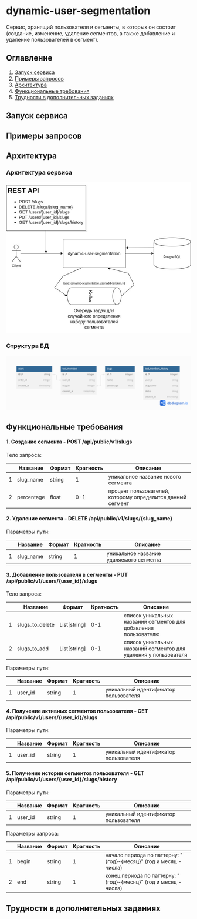 # dynamic-user-segmentation
Сервис, хранящий пользователя и сегменты, в которых он состоит (создание, изменение, удаление сегментов, а также добавление и удаление пользователей в сегмент).

## Оглавление

1. [Запуск сервиса](#Запуск-сервиса)
2. [Примеры запросов](#Примеры-запросов)
3. [Архитектура](#Архитектура)
4. [Функциональные требования](#Функциональные-требования)
5. [Трудности в дополнительных заданиях](#Трудности-в-дополнительных-заданиях)
                                                                                                

## Запуск сервиса

## Примеры запросов

## Архитектура
### Архитектура сервиса
![Alt-текст](./docs/архитектура.jpg "Орк")
### Структура БД
![Alt-текст](./docs/структура-бд.png "Орк")

## Функциональные требования
#### 1. Создание сегмента - POST /api/public/v1/slugs
Тело запроса:

|   | Название   | Формат | Кратность | Описание                                                   |
|---|------------|--------|-----------|------------------------------------------------------------|
| 1 | slug_name  | string | 1         | уникальное название нового сегмента                        |
| 2 | percentage | float  | 0-1       | процент пользователей, которому определится данный сегмент |

#### 2. Удаление сегмента - DELETE /api/public/v1/slugs/{slug_name}
Параметры пути:

|   | Название  | Формат | Кратность | Описание                                |
|---|-----------|--------|-----------|-----------------------------------------|
| 1 | slug_name | string | 1         | уникальное название удаляемого сегмента |

#### 3. Добавление пользователя в сегменты - PUT /api/public/v1/users/{user_id}/slugs
Тело запроса:

|   | Название        | Формат       | Кратность | Описание                                                         |
|---|-----------------|--------------|-----------|------------------------------------------------------------------|
| 1 | slugs_to_delete | List[string] | 0-1       | список уникальных названий сегментов для добавления пользователю |
| 2 | slugs_to_add    | List[string] | 0-1       | список уникальных названий сегментов для удаления у пользователя |

Параметры пути:

|   | Название | Формат | Кратность | Описание                              |
|---|----------|--------|-----------|---------------------------------------|
| 1 | user_id  | string | 1         | уникальный идентификатор пользователя |

#### 4. Получение активных сегментов пользователя - GET /api/public/v1/users/{user_id}/slugs
Параметры пути:

|   | Название | Формат | Кратность | Описание                              |
|---|----------|--------|-----------|---------------------------------------|
| 1 | user_id  | string | 1         | уникальный идентификатор пользователя |

#### 5. Получение истории сегментов пользователя - GET /api/public/v1/users/{user_id}/slugs/history

Параметры пути:

|   | Название | Формат | Кратность | Описание                              |
|---|----------|--------|-----------|---------------------------------------|
| 1 | user_id  | string | 1         | уникальный идентификатор пользователя |

Параметры запроса:

|   | Название | Формат | Кратность | Описание                                                          |
|---|----------|--------|-----------|-------------------------------------------------------------------|
| 1 | begin    | string | 1         | начало периода по паттерну: "{год}-{месяц}" (год и месяц - числа) |
| 2 | end      | string | 1         | конец периода по паттерну: "{год}-{месяц}" (год и месяц - числа)  | 

## Трудности в дополнительных заданиях
